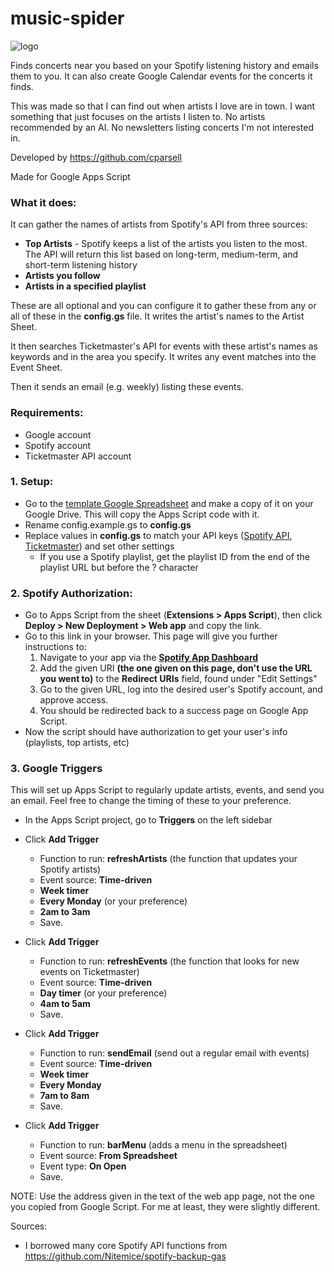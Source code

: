 # music-spider
![logo](https://i.postimg.cc/GtnY2t84/music-spider-logo-inv-nobg.png)

Finds concerts near you based on your Spotify listening history and emails them to you. It can also create Google Calendar events for the concerts it finds.

This was made so that I can find out when artists I love are in town. I want something that just focuses on the artists I listen to. No artists recommended by an AI. No newsletters listing concerts I'm not interested in.


Developed by https://github.com/cparsell

Made for Google Apps Script
  
  
  
### What it does:
It can gather the names of artists from Spotify's API from three sources:
- **Top Artists** - Spotify keeps a list of the artists you listen to the most. The API will return this list based on long-term, medium-term, and short-term listening history
- **Artists you follow**
- **Artists in a specified playlist**

These are all optional and you can configure it to gather these from any or all of these in the **config.gs** file. It writes the artist's names to the Artist Sheet.

It then searches Ticketmaster's API for events with these artist's names as keywords and in the area you specify. It writes any event matches into the Event Sheet.

Then it sends an email (e.g. weekly) listing these events.
  
  
  
### Requirements:
- Google account
- Spotify account
- Ticketmaster API account



### 1. Setup:
- Go to the  [template Google Spreadsheet](https://docs.google.com/spreadsheets/d/1H4pvSK4jpRikHO11PtpJGSdycpVmM566XLQzRot4E_g/edit?usp=sharing) and make a copy of it on your Google Drive. This will copy the Apps Script code with it.
- Rename config.example.gs to **config.gs**
- Replace values in **config.gs** to match your API keys ([Spotify API](https://developer.spotify.com/dashboard/applications), [Ticketmaster](https://developer.ticketmaster.com/)) and set other settings
  - If you use a Spotify playlist, get the playlist ID from the end of the playlist URL but before the ? character

### 2. Spotify Authorization:
- Go to Apps Script from the sheet (**Extensions > Apps Script**), then click **Deploy > New Deployment > Web app** and copy the link.
- Go to this link in your browser. This page will give you further instructions to:
    1. Navigate to your app via the **[Spotify App Dashboard](https://developer.spotify.com/dashboard/applications)**
    2. Add the given URI **(the one given on this page, don't use the URL you went to)** to the **Redirect URIs** field, found under "Edit Settings"
    3. Go to the given URL, log into the desired user's Spotify account, and approve access.
    4. You should be redirected back to a success page on Google App Script.
- Now the script should have authorization to get your user's info (playlists, top artists, etc)

### 3. Google Triggers
This will set up Apps Script to regularly update artists, events, and send you an email. Feel free to change the timing of these to your preference.

- In the Apps Script project, go to **Triggers** on the left sidebar
- Click **Add Trigger**
  - Function to run: **refreshArtists**   (the function that updates your Spotify artists)
  - Event source: **Time-driven**
  - **Week timer**
  - **Every Monday** (or your preference)
  - **2am to 3am**
  - Save.

- Click **Add Trigger**
  - Function to run: **refreshEvents**   (the function that looks for new events on Ticketmaster)
  - Event source: **Time-driven**
  - **Day timer** (or your preference)
  - **4am to 5am**
  - Save.

- Click **Add Trigger**
  - Function to run: **sendEmail**    (send out a regular email with events)
  - Event source: **Time-driven**
  - **Week timer** 
  - **Every Monday** 
  - **7am to 8am**
  - Save.

- Click **Add Trigger**
  - Function to run: **barMenu**    (adds a menu in the spreadsheet)
  - Event source: **From Spreadsheet**
  - Event type: **On Open**
  - Save.




NOTE: Use the address given in the text of the web app page, not the one you copied from Google Script. For me at least, they were slightly different.
 
 Sources:
 - I borrowed many core Spotify API functions from https://github.com/Nitemice/spotify-backup-gas
